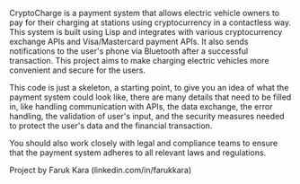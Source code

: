 CryptoCharge is a payment system that allows electric vehicle owners to pay for their charging at stations using cryptocurrency in a contactless way. This system is built using Lisp and integrates with various cryptocurrency exchange APIs and Visa/Mastercard payment APIs. It also sends notifications to the user's phone via Bluetooth after a successful transaction. This project aims to make charging electric vehicles more convenient and secure for the users.

This code is just a skeleton, a starting point, to give you an idea of what the payment system could look like, there are many details that need to be filled in, like handling communication with APIs, the data exchange, the error handling, the validation of user's input, and the security measures needed to protect the user's data and the financial transaction.

You should also work closely with legal and compliance teams to ensure that the payment system adheres to all relevant laws and regulations.

Project by Faruk Kara (linkedin.com/in/farukkara)